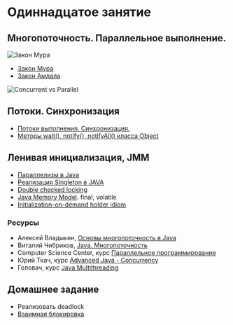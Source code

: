 
# Одиннадцатое занятие

## Многопоточность. Параллельное выполнение.
![Закон Мура](https://www.karlrupp.net/wp-content/uploads/2015/06/40-years-processor-trend.png)
- <a href="https://ru.wikipedia.org/wiki/Закон_Мура">Закон Мура</a>
- <a href="https://ru.wikipedia.org/wiki/Закон_Амдала">Закон Амдала</a>

![Concurrent vs Parallel](https://joearms.github.io/images/con_and_par.jpg)

## Потоки. Синхронизация
-  <a href="http://www.intuit.ru/studies/courses/16/16/lecture/27127">Потоки выполнения. Синхронизация.</a>
-  <a href="http://www.intuit.ru/studies/courses/16/16/lecture/27127?page=4">Методы wait(), notify(), notifyAll() класса Object</a>

## Ленивая инициализация, JMM
- <a href="https://ru.wikipedia.org/wiki/Параллелизм_в_Java">Параллелизм в Java</a>
- <a href="https://habrahabr.ru/post/27108/">Реализация Singleton в JAVA</a>
- <a href="https://ru.wikipedia.org/wiki/Double_checked_locking">Double checked locking</a>
-  <a href="http://www.javaspecialist.ru/2011/06/java-memory-com.webapp.model.html">Java Memory Model</a>. final, volatile
- <a href="https://en.wikipedia.org/wiki/Initialization-on-demand_holder_idiom">Initialization-on-demand holder idiom</a>

### Ресурсы
- Алексей Владыкин, <a href="https://www.youtube.com/watch?v=zxZ0BXlTys0&list=PLlb7e2G7aSpRSBWi5jbGjIe-v_CjRO_Ug">Основы многопоточность в Java</a>
- Виталий Чибриков, <a href="https://www.youtube.com/watch?v=dLDhB6SRXzw&list=PLrCZzMib1e9qkzxEuU_huxtSAxrW1t9NZ">Java. Многопоточность</a>
- Computer Science Center, курс <a href="https://compscicenter.ru/courses/hp-course/2016-spring">Параллельное программирование</a>
- Юрий Ткач, курс <a href="https://www.youtube.com/playlist?list=PL6jg6AGdCNaXo06LjCBmRao-qJdf38oKp">Advanced Java - Concurrency</a>
- Головач, курс <a href="https://www.youtube.com/playlist?list=PLoij6udfBncgVRq487Me6yQa1kqtxobZS">Java Multithreading</a>

## Домашнее задание
- Реализовать deadlock
- <a href="https://ru.wikipedia.org/wiki/%D0%92%D0%B7%D0%B0%D0%B8%D0%BC%D0%BD%D0%B0%D1%8F_%D0%B1%D0%BB%D0%BE%D0%BA%D0%B8%D1%80%D0%BE%D0%B2%D0%BA%D0%B0">Взаимная блокировка</a>
